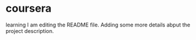 # coursera
learning
I am editing the README file. Adding some more details abput the project description.

